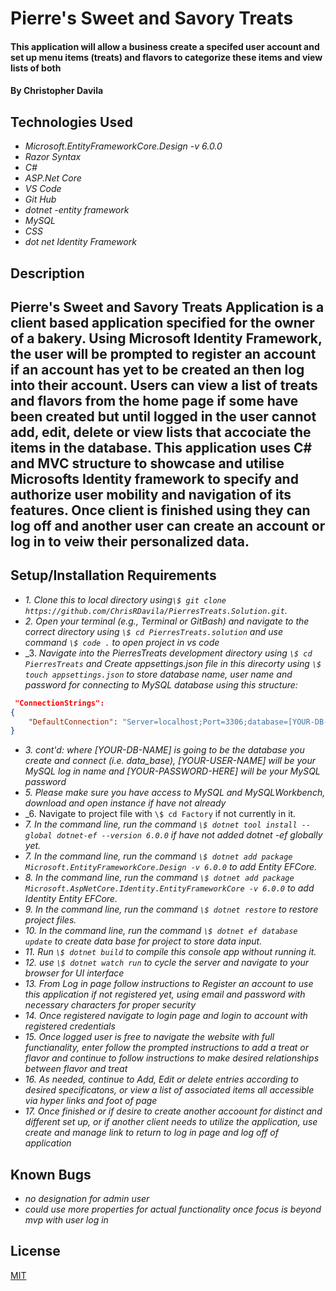 # Pierre's Sweet and Savory Treats

#### This application will allow a business create a specifed user account and set up menu items (treats) and flavors to categorize these items and view lists of both

#### By Christopher Davila

## Technologies Used

* _Microsoft.EntityFrameworkCore.Design -v 6.0.0_
* _Razor Syntax_
* _C#_
* _ASP.Net Core_
* _VS Code_
* _Git Hub_
* _dotnet -entity framework_
* _MySQL_
* _CSS_
* _dot net Identity Framework_


## Description
## Pierre's Sweet and Savory Treats Application is a client based application specified for the owner of a bakery.  Using Microsoft Identity Framework, the user will be prompted to register an account if an account has yet to be created an then log into their account.  Users can view a list of treats and flavors from the home page if some have been created but until logged in the user cannot add, edit, delete or view lists that accociate the items in the database. This application uses C# and MVC structure to showcase and utilise Microsofts Identity framework to specify and authorize user mobility and navigation of its features.  Once client is finished using they can log off and another user can create an account or log in to veiw their personalized data.

## Setup/Installation Requirements


* _1. Clone this to local directory using`\$ git clone https://github.com/ChrisRDavila/PierresTreats.Solution.git`._
* _2. Open your terminal (e.g., Terminal or GitBash) and navigate to the correct directory using `\$ cd PierresTreats.solution` and use command `\$ code .` to open project in vs code_
* _3. _Navigate into the PierresTreats development directory using `\$ cd PierresTreats` and Create appsettings.json file in this direcorty using `\$ touch appsettings.json` to store database name, user name and password for connecting to MySQL database using this structure:_
```json
 "ConnectionStrings": 
{
    "DefaultConnection": "Server=localhost;Port=3306;database=[YOUR-DB-NAME];uid=[YOUR-USER-HERE];pwd=[YOUR-PASSWORD-HERE];"
}
```
* _3. cont'd: where [YOUR-DB-NAME] is going to be the database you create and connect (i.e. data_base), [YOUR-USER-NAME] will be your MySQL log in name and [YOUR-PASSWORD-HERE] will be your MySQL password_
* _5. Please make sure you have access to MySQL and MySQLWorkbench, download and open instance if have not already_
* _6. Navigate to project file with `\$ cd Factory` if not currently in it.
* _7. In the command line, run the command `\$ dotnet tool install --global dotnet-ef --version 6.0.0` if have not added dotnet -ef globally yet._
* _7. In the command line, run the command `\$ dotnet add package Microsoft.EntityFrameworkCore.Design -v 6.0.0` to add Entity EFCore._
* _8. In the command line, run the command `\$ dotnet add package Microsoft.AspNetCore.Identity.EntityFrameworkCore -v 6.0.0` to add Identity Entity EFCore._
* _9. In the command line, run the command `\$ dotnet restore` to restore project files._
* _10. In the command line, run the command `\$ dotnet ef database update` to create data base for project to store data input._
* _11. Run `\$ dotnet build` to compile this console app without running it._
* _12. use `\$ dotnet watch run` to cycle the server and navigate to your browser for UI interface_
* _13. From Log in page follow instructions to Register an account to use this application if not registered yet, using email and password with necessary characters for proper security_
* _14. Once registered navigate to login page and login to account with registered credentials_
* _15.  Once logged user is free to navigate the website with full functianality, enter follow the prompted instructions to add a treat or flavor and continue to follow instructions to make desired relationships between flavor and treat_
* _16. As needed, continue to Add, Edit or delete entries according to desired specificatons, or view a list of associated items all accessible via hyper links and foot of page_
* _17. Once finished or if desire to create another accoount for distinct and different set up, or if another client needs to utilize the application, use create and manage link to return to log in page and log off of application_


## Known Bugs

* _no designation for admin user_
* _could use more properties for actual functionality once focus is beyond mvp with user log in_

## License
[MIT](https://github.com/ChrisRDavila/PierresTreats.Solution/blob/main/License.txt)
